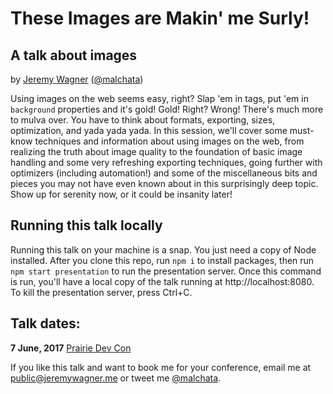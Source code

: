 # These Images are Makin' me Surly!
## A talk about images
by [Jeremy Wagner](https://jeremywagner.me) ([@malchata](https://twitter.com/malchata))

Using images on the web seems easy, right? Slap 'em in tags, put 'em in `background` properties and it's gold! Gold! Right? Wrong! There's much more to mulva over. You have to think about formats, exporting, sizes, optimization, and yada yada yada. In this session, we'll cover some must-know techniques and information about using images on the web, from realizing the truth about image quality to the foundation of basic image handling and some very refreshing exporting techniques, going further with optimizers (including automation!) and some of the miscellaneous bits and pieces you may not have even known about in this surprisingly deep topic. Show up for serenity now, or it could be insanity later!

## Running this talk locally

Running this talk on your machine is a snap. You just need a copy of Node installed. After you clone this repo, run `npm i` to install packages, then run `npm start presentation` to run the presentation server. Once this command is run, you'll have a local copy of the talk running at http://localhost:8080. To kill the presentation server, press Ctrl+C.

## Talk dates:
**7 June, 2017** [Prairie Dev Con](http://prairiedevcon.com/Schedule)

If you like this talk and want to book me for your conference, email me at [public@jeremywagner.me](public@jeremywagner.me) or tweet me [@malchata](https://twitter.com/malchata).
